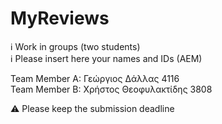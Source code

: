 # MyReviews

ℹ Work in groups (two students)  
ℹ Please insert here your names and IDs (AEM)  

Team Member A: Γεώργιος Δάλλας 4116 \
Team Member B: Χρήστος Θεοφυλακτίδης 3808 

⚠ Please keep the submission deadline
